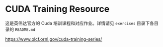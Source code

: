 # CUDA Training Resource

这是英伟达官方的 Cuda 培训课程和对应作业。详情请见 `exercises` 目录下各目录的 `README.md`

https://www.olcf.ornl.gov/cuda-training-series/
